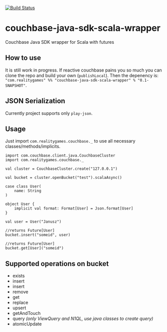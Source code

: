 [![Build Status](https://travis-ci.org/RealityGamesLtd/couchbase-java-sdk-scala-wrapper.svg?branch=master)](https://travis-ci.org/RealityGamesLtd/couchbase-java-sdk-scala-wrapper)

# couchbase-java-sdk-scala-wrapper
Couchbase Java SDK wrapper for Scala with futures

## How to use
It is still work in progress. If reactive couchbase pains you so much you can clone the repo and build your own (`publishLocal`). Then the depenency is:
```"com.realitygames" %% "couchbase-java-sdk-scala-wrapper" % "0.1-SNAPSHOT"```.

## JSON Serialization

Currently project supports only `play-json`.

## Usage

Just import `com.realitygames.couchbase._` to use all necessary classes/methods/implicits.

```
import com.couchbase.client.java.CouchbaseCluster
import com.realitygames.couchbase._

val cluster = CouchbaseCluster.create("127.0.0.1")

val bucket = cluster.openBucket("test").scalaAsync()

case class User(
    name: String
)

object User {
    implicit val format: Format[User] = Json.format[User]
}
    
val user = User("Janusz")

//returns Future[User]
bucket.insert("someid", user)

//returns Future[User]
bucket.get[User]("someid")
```

## Supported operations on bucket

* exists
* insert
* insert
* remove
* get
* replace
* upsert
* getAndTouch
* query *(only ViewQuery and N1QL, use java classes to create query)* 
* atomicUpdate
